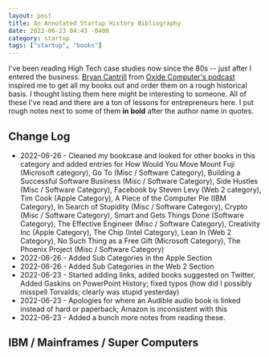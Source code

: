 ```yaml
---
layout: post
title: An Annotated Startup History Bibliography
date: 2022-06-23 04:43 -0400
category: startup
tags: ["startup", "books"]
---
```

I've been reading High Tech case studies now since the 80s -- just after I entered the business.  [Bryan Cantrill](https://twitter.com/bcantrill) from [Oxide Computer's podcast](https://feeds.transistor.fm/oxide-and-friends) inspired me to get all my books out and order them on a rough historical basis.  I thought listing them here might be interesting to someone.  All of these I've read and there are a ton of lessons for entrepreneurs here.  I put rough notes next to some of them **in bold** after the author name in quotes.

## Change Log
* 2022-06-26 - Cleaned my bookcase and looked for other books in this category and added entries for How Would You Move Mount Fuji (Microsoft category), Go To (Misc / Software Category), Building a Successful Software Business (Misc / Software Category), Side Hustles (Misc / Software Category), Facebook by Steven Levy (Web 2 category), Tim Cook (Apple Category), A Piece of the Computer Pie (IBM Category), In Search of Stupidity (Misc / Software Category), Crypto (Misc / Software Category), Smart and Gets Things Done (Software Category), The Effective Engineer (Misc / Software Category), Creativity Inc (Apple Category), The Chip (Intel Category), Lean In (Web 2 Category), No Such Thing as a Free Gift (Microsoft Category), The Phoenix Project (Misc / Software Category)
* 2022-06-26 - Added Sub Categories in the Apple Section 
* 2022-06-26 - Added Sub Categories in the Web 2 Section 
* 2022-06-23 - Started adding links, added books suggested on Twitter, Added Gaskins on PowerPoint History; fixed typos (how did I possibly misspell Torvalds; clearly was stupid yesterday)
* 2022-06-23 - Apologies for where an Audible audio book is linked instead of hard or paperback; Amazon is inconsistent with this
* 2022-06-23 - Added a bunch more notes from reading these.


## IBM / Mainframes / Super Computers
